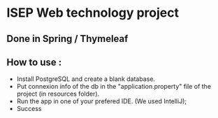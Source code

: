 # ISEP Web technology project

## Done in Spring / Thymeleaf

## How to use :

- Install PostgreSQL and create a blank database.
- Put connexion info of the db in the "application.property" file of the project (in resources folder).
- Run the app in one of your prefered IDE. (We used IntelliJ);
- Success